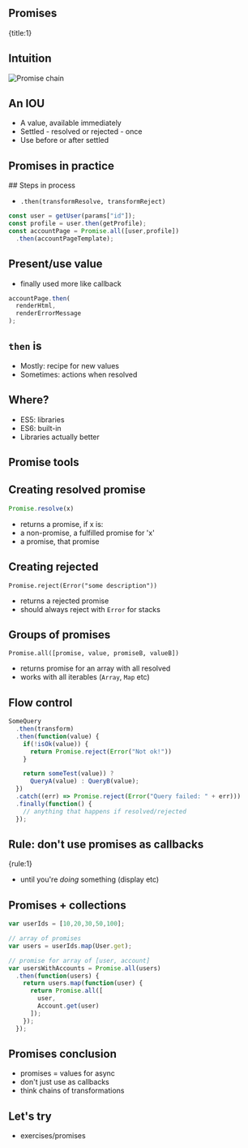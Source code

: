 ## Promises
{title:1}


## Intuition

![Promise chain](media/promises.png)

## An IOU

- A value, available immediately
- Settled - resolved or rejected - once
- Use before or after settled

## Promises in practice

## Steps in process

- `.then(transformResolve, transformReject)`

```javascript
const user = getUser(params["id"]);
const profile = user.then(getProfile);
const accountPage = Promise.all([user,profile])
  .then(accountPageTemplate);
```

## Present/use value

- finally used more like callback

```javascript
accountPage.then(
  renderHtml,
  renderErrorMessage
);
```

## `then` is

- Mostly: recipe for new values
- Sometimes: actions when resolved

## Where?

- ES5: libraries
- ES6: built-in
- Libraries actually better


## Promise tools

## Creating resolved promise

```javascript
Promise.resolve(x)
```

- returns a promise, if x is:
- a non-promise, a fulfilled promise for 'x'
- a promise, that promise

## Creating rejected

```
Promise.reject(Error("some description"))
```

- returns a rejected promise
- should always reject with `Error` for stacks

## Groups of promises

```
Promise.all([promise, value, promiseB, valueB])
```

- returns promise for an array with all resolved
- works with all iterables (`Array`, `Map` etc)

## Flow control

```javascript
SomeQuery
  .then(transform)
  .then(function(value) {
    if(!isOk(value)) {
      return Promise.reject(Error("Not ok!"))
    }

    return someTest(value)) ?
      QueryA(value) : QueryB(value);
  })
  .catch((err) => Promise.reject(Error("Query failed: " + err)))
  .finally(function() {
    // anything that happens if resolved/rejected
  });
```

## Rule: don't use promises as callbacks
{rule:1}

- until you're *doing* something (display etc)

## Promises + collections

```javascript
var userIds = [10,20,30,50,100];

// array of promises
var users = userIds.map(User.get);

// promise for array of [user, account]
var usersWithAccounts = Promise.all(users)
  .then(function(users) {
    return users.map(function(user) {
      return Promise.all([
        user,
        Account.get(user)
      ]);
    });
  });
```

## Promises conclusion

- promises = values for async
- don't just use as callbacks
- think chains of transformations

## Let's try

- exercises/promises



